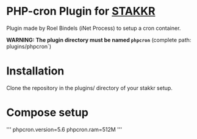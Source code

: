 # PHP-cron Plugin for [STAKKR](https://github.com/edyan/stakkr/)
Plugin made by Roel Bindels (iNet Process) to setup a cron container.

__WARNING: The plugin directory must be named `phpcron`__ (complete path: plugins/phpcron`)

# Installation
Clone the repository in the plugins/ directory of your stakkr setup.

# Compose setup
'''
phpcron.version=5.6
phpcron.ram=512M
'''
